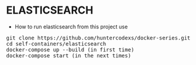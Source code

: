 # ELASTICSEARCH

- How to run elasticsearch from this project use

<pre>
git clone https://github.com/huntercodexs/docker-series.git .
cd self-containers/elasticsearch
docker-compose up --build (in first time)
docker-compose start (in the next times)
</pre>
